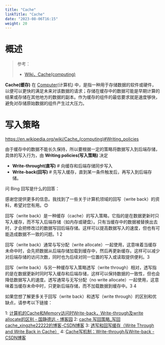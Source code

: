 ```yaml
---
title: "Cache"
linkTitle: "Cache"
date: "2023-08-06T16:15"
weight: 20
---
```


# 概述

> 参考：
>
> - [WIki，Cache(computing)](https://en.wikipedia.org/wiki/Cache_(computing))

**Cache(缓存)** 在 [Computer](/docs/0.计算机/Computer.md)(计算机) 中，是指一种用于存储数据的软件或硬件，以便可以更快的满足未来对该数据的请求；存储在缓存中的数据可能是早期计算的结果或存储在其他地方的数据的副本。作为缓存的组件的最低要求就是速度够快，避免对存储原始数据的组件产生过大压力。

# 写入策略

https://en.wikipedia.org/wiki/Cache_(computing)#Writing_policies

由于缓存中的数据不能长久保持，所以要根据一定的策略将数据写入到后端存储，具体的写入行为，由 **Writing policies(写入策略)** 决定

- **Write-throught(直写)** # 向缓存和后端存储同步写入
- **Write-back(回写)** # 先写入缓存，直到某一条件触发后，再写入到后端存储。

问 Bing 回写是什么的回答：

感谢您提供更多的信息。我找到了一些关于计算机领域的回写（write back）的资料，希望对您有用。😊

回写（write back）是一种缓存（cache）的写入策略，它指的是在数据更新时只写入缓存，而不写入后端存储（如内存或硬盘）。只有当缓存中的数据被替换出去时，才会把修改过的数据写回后端存储。这样可以提高数据写入的速度，但也有可能造成数据不一致的问题。1 2

回写（write back）通常与写分配（write allocate）一起使用，这意味着当缓存未命中时，会先把数据从后端存储加载到缓存中，然后再更新缓存。这样可以减少对后端存储的访问次数，同时也为后续对同一位置的写入或读取提供便利。3

回写（write back）与另一种缓存写入策略透写（write through）相对，透写指的是在数据更新时同时写入缓存和后端存储，这样可以保持数据的一致性，但也会降低数据写入的速度。透写通常与无写分配（no write allocate）一起使用，这意味着当缓存未命中时，只更新后端存储，而不加载数据到缓存中。3 4

如果您想了解更多关于回写（write back）和透写（write through）的区别和优缺点，请参考以下链接：

1: [计算机的Cache和Memory访问时Write-back，Write-through及write allocate的区别 - 国静德远 - 博客园](https://www.cnblogs.com/guojingdeyuan/p/7626983.html)
2: [cache 写回策略_写回cache_xingzhe22222的博客-CSDN博客](https://blog.csdn.net/xingzhe22222/article/details/81988101)
3: [透写和回写缓存（Write Through and Write Back in Cache）](https://zhuanlan.zhihu.com/p/571429282)
4: [Cache写机制：Write-through与Write-back - CSDN博客](https://blog.csdn.net/zhangj95/article/details/81199272)
